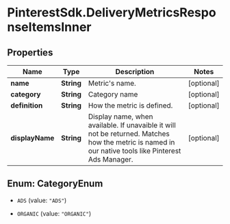 # PinterestSdk.DeliveryMetricsResponseItemsInner

## Properties

Name | Type | Description | Notes
------------ | ------------- | ------------- | -------------
**name** | **String** | Metric&#39;s name. | [optional] 
**category** | **String** | Category name | [optional] 
**definition** | **String** | How the metric is defined. | [optional] 
**displayName** | **String** | Display name, when available. If unavaible it will not be returned. Matches how the metric is named in our native tools like Pinterest Ads Manager. | [optional] 



## Enum: CategoryEnum


* `ADS` (value: `"ADS"`)

* `ORGANIC` (value: `"ORGANIC"`)





